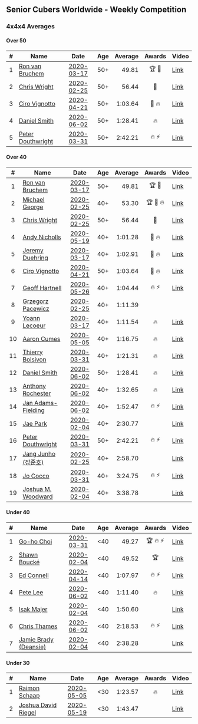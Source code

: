 ## Senior Cubers Worldwide - Weekly Competition
### 4x4x4 Averages

#### Over 50

| # | Name | Date | Age | Average | Awards | Video |
| :--: | -- | :--: | :--: | --: | :--: | -- |
| 1 | [Ron van Bruchem](../persons/ron_van_bruchem.md) | [2020-03-17](results/2020-03-17.md) | 50+ | 49.81 | 🏆 🥇 | [Link](https://www.facebook.com/events/211732526904866/permalink/216281769783275/) |
| 2 | [Chris Wright](../persons/chris_wright.md) | [2020-02-25](results/2020-02-25.md) | 50+ | 56.44 | 🥈 | [Link](https://www.facebook.com/events/805797596592397/permalink/808666752972148/) |
| 3 | [Ciro Vignotto](../persons/ciro_vignotto.md) | [2020-04-21](results/2020-04-21.md) | 50+ | 1:03.64 | 🥈 🔥 | [Link](https://www.facebook.com/events/538096063773916/permalink/539566816960174/) |
| 4 | [Daniel Smith](../persons/daniel_smith.md) | [2020-06-02](results/2020-06-02.md) | 50+ | 1:28.41 | 🔥 | [Link](https://www.facebook.com/events/573401076937046/permalink/578239283119892/) |
| 5 | [Peter Douthwright](../persons/peter_douthwright.md) | [2020-03-31](results/2020-03-31.md) | 50+ | 2:42.21 | 🔥 ⚡ | [Link](https://www.facebook.com/events/269276700734640/permalink/273111433684500/) |

#### Over 40

| # | Name | Date | Age | Average | Awards | Video |
| :--: | -- | :--: | :--: | --: | :--: | -- |
| 1 | [Ron van Bruchem](../persons/ron_van_bruchem.md) | [2020-03-17](results/2020-03-17.md) | 50+ | 49.81 | 🏆 🥇 | [Link](https://www.facebook.com/events/211732526904866/permalink/216281769783275/) |
| 2 | [Michael George](../persons/michael_george.md) | [2020-02-25](results/2020-02-25.md) | 40+ | 53.30 | 🏆 🥇 🔥 | [Link](https://www.facebook.com/events/805797596592397/permalink/805925283246295/) |
| 3 | [Chris Wright](../persons/chris_wright.md) | [2020-02-25](results/2020-02-25.md) | 50+ | 56.44 | 🥈 | [Link](https://www.facebook.com/events/805797596592397/permalink/808666752972148/) |
| 4 | [Andy Nicholls](../persons/andy_nicholls.md) | [2020-05-19](results/2020-05-19.md) | 40+ | 1:01.28 | 🥈 🔥 | [Link](https://www.facebook.com/events/201300894172579/permalink/202114150757920/) |
| 5 | [Jeremy Duehring](../persons/jeremy_duehring.md) | [2020-03-17](results/2020-03-17.md) | 40+ | 1:02.91 | 🥉 🔥 | [Link](https://www.facebook.com/events/211732526904866/permalink/214826349928817/) |
| 6 | [Ciro Vignotto](../persons/ciro_vignotto.md) | [2020-04-21](results/2020-04-21.md) | 50+ | 1:03.64 | 🥈 🔥 | [Link](https://www.facebook.com/events/538096063773916/permalink/539566816960174/) |
| 7 | [Geoff Hartnell](../persons/geoff_hartnell.md) | [2020-05-26](results/2020-05-26.md) | 40+ | 1:04.44 | 🔥 ⚡ | [Link](https://www.facebook.com/events/637852836799991/permalink/639657566619518/) |
| 8 | [Grzegorz Pacewicz](../persons/grzegorz_pacewicz.md) | [2020-02-25](results/2020-02-25.md) | 40+ | 1:11.39 |  | |
| 9 | [Yoann Lecoeur](../persons/yoann_lecoeur.md) | [2020-03-17](results/2020-03-17.md) | 40+ | 1:11.54 | 🔥 | [Link](https://www.facebook.com/events/211732526904866/permalink/214999563244829/) |
| 10 | [Aaron Cumes](../persons/aaron_cumes.md) | [2020-05-05](results/2020-05-05.md) | 40+ | 1:16.75 | 🔥 | [Link](https://www.facebook.com/events/557526585195168/permalink/559799351634558/) |
| 11 | [Thierry Boisivon](../persons/thierry_boisivon.md) | [2020-03-31](results/2020-03-31.md) | 40+ | 1:21.31 | 🔥 | [Link](https://www.facebook.com/events/269276700734640/permalink/271465083849135/) |
| 12 | [Daniel Smith](../persons/daniel_smith.md) | [2020-06-02](results/2020-06-02.md) | 50+ | 1:28.41 | 🔥 | [Link](https://www.facebook.com/events/573401076937046/permalink/578239283119892/) |
| 13 | [Anthony Rochester](../persons/anthony_rochester.md) | [2020-06-02](results/2020-06-02.md) | 40+ | 1:32.65 | 🔥 | [Link](https://www.facebook.com/events/573401076937046/permalink/575498130060674/) |
| 14 | [Jan Adams-Fielding](../persons/jan_adams-fielding.md) | [2020-06-02](results/2020-06-02.md) | 40+ | 1:52.47 | 🔥 ⚡ | [Link](https://www.facebook.com/events/573401076937046/permalink/578462709764216/) |
| 15 | [Jae Park](../persons/jae_park.md) | [2020-02-04](results/2020-02-04.md) | 40+ | 2:30.77 |  | [Link](https://www.facebook.com/groups/1604105099735401/permalink/2135447743267798/) |
| 16 | [Peter Douthwright](../persons/peter_douthwright.md) | [2020-03-31](results/2020-03-31.md) | 50+ | 2:42.21 | 🔥 ⚡ | [Link](https://www.facebook.com/events/269276700734640/permalink/273111433684500/) |
| 17 | [Jang Junho (장준호)](../persons/jang_junho.md) | [2020-02-25](results/2020-02-25.md) | 40+ | 2:58.70 |  | [Link](https://www.facebook.com/events/805797596592397/permalink/810015492837274/) |
| 18 | [Jo Cocco](../persons/jo_cocco.md) | [2020-03-31](results/2020-03-31.md) | 40+ | 3:24.75 | 🔥 ⚡ | [Link](https://www.facebook.com/events/269276700734640/permalink/271293767199600/) |
| 19 | [Joshua M. Woodward](../persons/joshua_m._woodward.md) | [2020-02-04](results/2020-02-04.md) | 40+ | 3:38.78 |  | [Link](https://www.facebook.com/joshua.m.woodward.9/videos/10157599917355342/) |

#### Under 40

| # | Name | Date | Age | Average | Awards | Video |
| :--: | -- | :--: | :--: | --: | :--: | -- |
| 1 | [Go-ho Choi](../persons/go-ho_choi.md) | [2020-03-31](results/2020-03-31.md) | <40 | 49.27 | 🏆 🔥 ⚡ | [Link](https://www.facebook.com/events/269276700734640/permalink/272981440364166/) |
| 2 | [Shawn Boucké](../persons/shawn_boucke.md) | [2020-02-04](results/2020-02-04.md) | <40 | 49.52 | 🏆 | [Link](https://www.facebook.com/groups/1604105099735401/permalink/2134991299980109/) |
| 3 | [Ed Connell](../persons/ed_connell.md) | [2020-04-14](results/2020-04-14.md) | <40 | 1:07.97 | 🔥 ⚡ | [Link](https://www.facebook.com/events/1400953806773430/permalink/1404450843090393/) |
| 4 | [Pete Lee](../persons/pete_lee.md) | [2020-06-02](results/2020-06-02.md) | <40 | 1:11.40 | 🔥 | [Link](https://www.facebook.com/events/573401076937046/permalink/576122943331526/) |
| 5 | [Isak Majer](../persons/isak_majer.md) | [2020-02-04](results/2020-02-04.md) | <40 | 1:50.60 |  | [Link](https://www.facebook.com/groups/1604105099735401/permalink/2139081646237741/) |
| 6 | [Chris Thames](../persons/chris_thames.md) | [2020-06-02](results/2020-06-02.md) | <40 | 2:18.53 | 🔥 ⚡ | [Link](https://www.facebook.com/events/573401076937046/permalink/574702816806872/) |
| 7 | [Jamie Brady (Deansie)](../persons/jamie_brady.md) | [2020-02-04](results/2020-02-04.md) | <40 | 2:38.28 |  | [Link](https://www.facebook.com/groups/1604105099735401/permalink/2139163042896268/) |

#### Under 30

| # | Name | Date | Age | Average | Awards | Video |
| :--: | -- | :--: | :--: | --: | :--: | -- |
| 1 | [Raimon Schaap](../persons/raimon_schaap.md) | [2020-05-05](results/2020-05-05.md) | <30 | 1:23.57 | 🔥 | [Link](https://www.facebook.com/events/557526585195168/permalink/557561768524983/) |
| 2 | [Joshua David Riegel](../persons/joshua_david_riegel.md) | [2020-05-19](results/2020-05-19.md) | <30 | 1:43.47 |  | [Link](https://www.facebook.com/events/201300894172579/permalink/203589730610362/) |


<!-- Global site tag (gtag.js) - Google Analytics -->
<script async src="https://www.googletagmanager.com/gtag/js?id=UA-86348435-3"></script>
<script>window.dataLayer = window.dataLayer || []; function gtag() {dataLayer.push(arguments);} gtag('js', new Date()); gtag('config', 'UA-86348435-3');</script>
